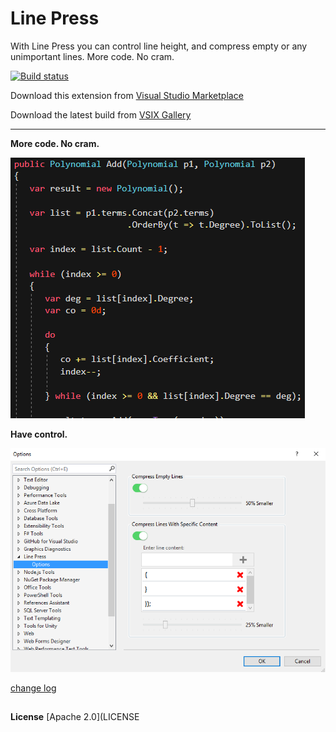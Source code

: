 # Line Press


With Line Press you can control line height, 
and compress empty or any unimportant lines. 
More code. No cram.

<!-- Replace this badge with your own-->
[![Build status](https://ci.appveyor.com/api/projects/status/hv6uyc059rqbc6fj?svg=true)](https://ci.appveyor.com/project/omsharp/linepress)

<!-- Update the VS Gallery link after you upload the VSIX-->
Download this extension from [Visual Studio Marketplace](https://marketplace.visualstudio.com/items?itemName=OmarRwemi.LinePress)

Download the latest build from [VSIX Gallery](http://vsixgallery.com/extension/13d97f3e-75e2-4715-a444-715b5f39f0a4/)


---------------------------------------


**More code. No cram.**

![Sample1](screenshots/compare.gif) 



**Have control.**

![Sample1](screenshots/Settings.png)


[change log](CHANGELOG.md)

##
**License**
[Apache 2.0](LICENSE